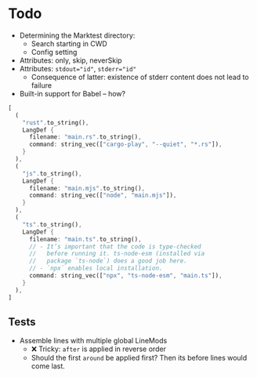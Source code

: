 # Todo

* Determining the Marktest directory:
  * Search starting in CWD
  * Config setting
* Attributes: only, skip, neverSkip
* Attributes: `stdout="id"`, `stderr="id"`
  * Consequence of latter: existence of stderr content does not lead to failure
* Built-in support for Babel – how?



```rust
[
  (
    "rust".to_string(),
    LangDef {
      filename: "main.rs".to_string(),
      command: string_vec(["cargo-play", "--quiet", "*.rs"]),
    }
  ),
  (
    "js".to_string(),
    LangDef {
      filename: "main.mjs".to_string(),
      command: string_vec(["node", "main.mjs"]),
    }
  ),
  (
    "ts".to_string(),
    LangDef {
      filename: "main.ts".to_string(),
      // - It’s important that the code is type-checked
      //   before running it. ts-node-esm (installed via
      //   package `ts-node`) does a good job here.
      // - `npx` enables local installation.
      command: string_vec(["npx", "ts-node-esm", "main.ts"]),
    }
  ),
]
```

## Tests

* Assemble lines with multiple global LineMods
  * ❌ Tricky: `after` is applied in reverse order
  * Should the first `around` be applied first? Then its before lines would come last.
